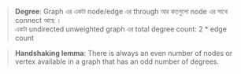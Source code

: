 > **Degree**: Graph এর একটা node/edge এর through আর কতগুলো node এর সাথে connect আছে ।  
> একটা undirected unweighted graph এর total degree count: 2 \* edge count

> **Handshaking lemma**: There is always an even number of nodes or vertex available in a graph that has an odd number of degrees.


